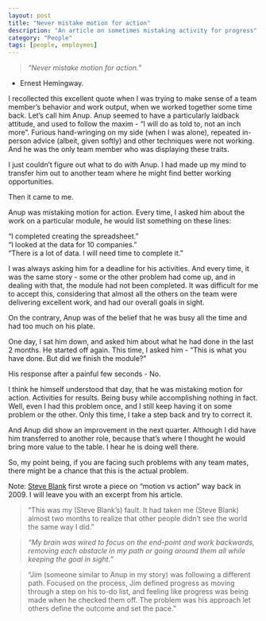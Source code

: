 ```yaml
---
layout: post
title: "Never mistake motion for action"
description: "An article on sometimes mistaking activity for progress"
category: "People"
tags: [people, employees]
---
```


>*“Never mistake motion for action.”*  
- Ernest Hemingway.  

I recollected this excellent quote when I was trying to make sense of a team member’s behavior and work output, when we worked together some time back. Let’s call him Anup. Anup seemed to have a particularly laidback attitude, and used to follow the maxim - “I will do as told to, not an inch more”. Furious hand-wringing on my side (when I was alone), repeated in-person advice (albeit, given softly) and other techniques were not working. And he was the only team member who was displaying these traits.

I just couldn’t figure out what to do with Anup. I had made up my mind to transfer him out to another team where he might find better working opportunities.

Then it came to me.

Anup was mistaking motion for action. Every time, I asked him about the work on a particular module, he would list something on these lines:

“I completed creating the spreadsheet.”  
“I looked at the data for 10 companies.”  
“There is a lot of data. I will need time to complete it.”  

I was always asking him for a deadline for his activities. And every time, it was the same story - some or the other problem had come up, and in dealing with that, the module had not been completed. It was difficult for me to accept this, considering that almost all the others on the team were delivering excellent work, and had our overall goals in sight.

On the contrary, Anup was of the belief that he was busy all the time and had too much on his plate.

One day, I sat him down, and asked him about what he had done in the last 2 months. He started off again. This time, I asked him - “This is what you have done. But did we finish the module?”

His response after a painful few seconds - No.

I think he himself understood that day, that he was mistaking motion for action. Activities for results. Being busy while accomplishing nothing in fact. Well, even I had this problem once, and I still keep having it on some problem or the other. Only this time, I take a step back and try to correct it.

And Anup did show an improvement in the next quarter. Although I did have him transferred to another role, because that’s where I thought he would bring more value to the table. I hear he is doing well there. 

So, my point being, if you are facing such problems with any team mates, there might be a chance that this is the actual problem. 

Note: <a href="http://steveblank.com/2009/11/09/relentless-%E2%80%93-the-difference-between-motion-and-action/" target="_blank">Steve Blank</a> first wrote a piece on “motion vs action” way back in 2009. I will leave you with an excerpt from his article.

>“This was my (Steve Blank’s) fault. It had taken me (Steve Blank) almost two months to realize that other people didn’t see the world the same way I did.”

>*“My brain was wired to focus on the end-point and work backwards, removing each obstacle in my path or going around them all while keeping the goal in sight.”*

>“Jim (someone similar to Anup in my story) was following a different path. Focused on the process, Jim defined progress as moving through a step on his to-do list, and feeling like progress was being made when he checked them off. The problem was his approach let others define the outcome and set the pace.”